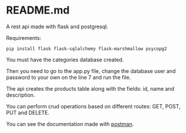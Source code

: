 # README.md
A rest api made with flask and postgresql.

Requirements:
~~~
pip install flask flask-sqlalchemy flask-marshmallow psycopg2
~~~
You must have the categories database created.

Then you need to go to the app.py file, change the database user and password to your own on the line 7 and run the file.

The api creates the products table along with the fields: id, name and description.

You can perform crud operations based on different routes: GET, POST, PUT and DELETE.

You can see the documentation made with [postman](https://documenter.getpostman.com/view/18957545/UVXqGZPW).



